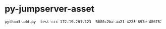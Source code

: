 # py-jumpserver-asset
```bash
python3 add.py  test-ccc 172.19.201.123  5080c2ba-aa21-4223-897e-486752280aad
```

